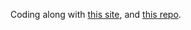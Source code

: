 Coding along with <a href="https://medium.com/android-news/learn-kotlin-while-developing-an-android-app-introduction-567e21ff9664">this site</a>, and <a href="https://github.com/juanchosaravia/KedditBySteps">this repo</a>.
